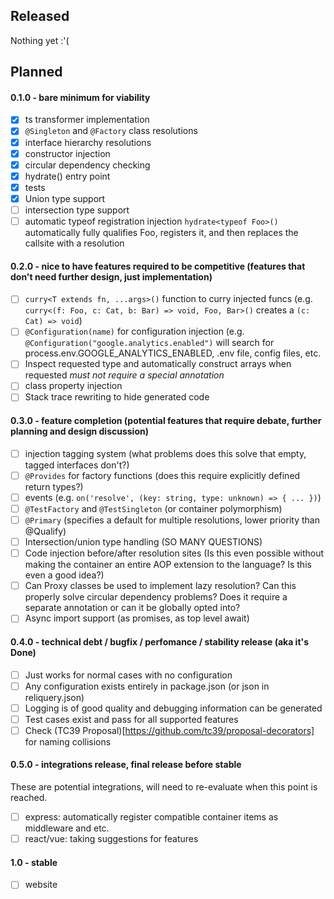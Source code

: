 ## Released

Nothing yet :'(

## Planned

#### 0.1.0 - bare minimum for viability
* [X] ts transformer implementation
* [X] `@Singleton` and `@Factory` class resolutions
* [X] interface hierarchy resolutions
* [X] constructor injection
* [X] circular dependency checking
* [X] hydrate<T>() entry point
* [X] tests
* [X] Union type support
* [ ] intersection type support
* [ ] automatic typeof registration injection `hydrate<typeof Foo>()` automatically fully qualifies Foo, registers it, and then replaces the callsite with a resolution

#### 0.2.0 - nice to have features required to be competitive (features that don't need further design, just implementation)
* [ ] `curry<T extends fn, ...args>()` function to curry injected funcs (e.g. `curry<(f: Foo, c: Cat, b: Bar) => void, Foo, Bar>()` creates a `(c: Cat) => void`)
* [ ] `@Configuration(name)` for configuration injection (e.g. `@Configuration("google.analytics.enabled")` will search for process.env.GOOGLE_ANALYTICS_ENABLED, .env file, config files, etc.
* [ ] Inspect requested type and automatically construct arrays when requested *must not require a special annotation*
* [ ] class property injection
* [ ] Stack trace rewriting to hide generated code

#### 0.3.0 - feature completion (potential features that require debate, further planning and design discussion)
* [ ] injection tagging system (what problems does this solve that empty, tagged interfaces don't?)
* [ ] `@Provides` for factory functions (does this require explicitly defined return types?)
* [ ] events (e.g. `on('resolve', (key: string, type: unknown) => { ... })`)
* [ ] `@TestFactory` and `@TestSingleton` (or container polymorphism)
* [ ] `@Primary` (specifies a default for multiple resolutions, lower priority than @Qualify)
* [ ] Intersection/union type handling (SO MANY QUESTIONS)
* [ ] Code injection before/after resolution sites (Is this even possible without making the container an entire AOP extension to the language? Is this even a good idea?)
* [ ] Can Proxy classes be used to implement lazy resolution?  Can this properly solve circular dependency problems?  Does it require a separate annotation or can it be globally opted into?
* [ ] Async import support (as promises, as top level await)

#### 0.4.0 - technical debt / bugfix / perfomance / stability release (aka it's Done)
* [ ] Just works for normal cases with no configuration 
* [ ] Any configuration exists entirely in package.json (or json in reliquery.json)
* [ ] Logging is of good quality and debugging information can be generated
* [ ] Test cases exist and pass for all supported features 
* [ ] Check (TC39 Proposal)[https://github.com/tc39/proposal-decorators] for naming collisions

#### 0.5.0 - integrations release, final release before stable
These are potential integrations, will need to re-evaluate when this point is reached.
* [ ] express: automatically register compatible container items as middleware and etc.
* [ ] react/vue: taking suggestions for features

#### 1.0 - stable
* [ ] website
